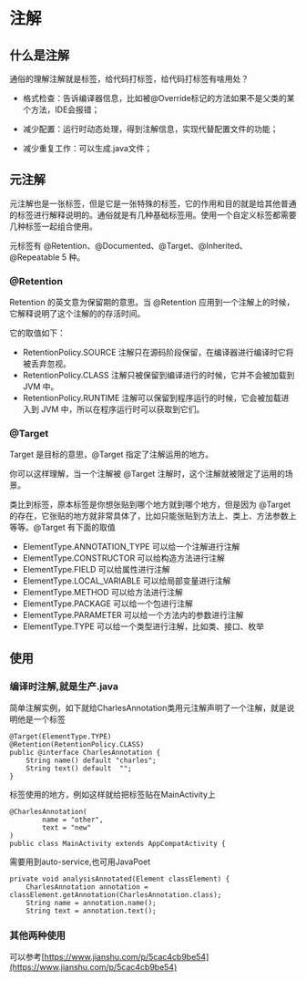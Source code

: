# 注解
## 什么是注解
通俗的理解注解就是标签，给代码打标签，给代码打标签有啥用处？

* 格式检查：告诉编译器信息，比如被@Override标记的方法如果不是父类的某个方法，IDE会报错；

* 减少配置：运行时动态处理，得到注解信息，实现代替配置文件的功能；

* 减少重复工作：可以生成.java文件；
## 元注解
元注解也是一张标签，但是它是一张特殊的标签，它的作用和目的就是给其他普通的标签进行解释说明的。通俗就是有几种基础标签用。使用一个自定义标签都需要几种标签一起组合使用。

元标签有 @Retention、@Documented、@Target、@Inherited、@Repeatable 5 种。

### @Retention
Retention 的英文意为保留期的意思。当 @Retention 应用到一个注解上的时候，它解释说明了这个注解的的存活时间。

它的取值如下：

* RetentionPolicy.SOURCE 注解只在源码阶段保留，在编译器进行编译时它将被丢弃忽视。
* RetentionPolicy.CLASS 注解只被保留到编译进行的时候，它并不会被加载到 JVM 中。
* RetentionPolicy.RUNTIME 注解可以保留到程序运行的时候，它会被加载进入到 JVM 中，所以在程序运行时可以获取到它们。

### @Target
Target 是目标的意思，@Target 指定了注解运用的地方。

你可以这样理解，当一个注解被 @Target 注解时，这个注解就被限定了运用的场景。

类比到标签，原本标签是你想张贴到哪个地方就到哪个地方，但是因为 @Target 的存在，它张贴的地方就非常具体了，比如只能张贴到方法上、类上、方法参数上等等。@Target 有下面的取值

* ElementType.ANNOTATION_TYPE 可以给一个注解进行注解
* ElementType.CONSTRUCTOR 可以给构造方法进行注解
* ElementType.FIELD 可以给属性进行注解
* ElementType.LOCAL_VARIABLE 可以给局部变量进行注解
* ElementType.METHOD 可以给方法进行注解
* ElementType.PACKAGE 可以给一个包进行注解
* ElementType.PARAMETER 可以给一个方法内的参数进行注解
* ElementType.TYPE 可以给一个类型进行注解，比如类、接口、枚举

## 使用
### 编译时注解,就是生产.java
简单注解实例，如下就给CharlesAnnotation类用元注解声明了一个注解，就是说明他是一个标签

	@Target(ElementType.TYPE)
	@Retention(RetentionPolicy.CLASS)
	public @interface CharlesAnnotation {
	    String name() default "charles";
	    String text() default  "";
	}

标签使用的地方，例如这样就给把标签贴在MainActivity上

	@CharlesAnnotation(
	        name = "other",
	        text = "new"
	)
	public class MainActivity extends AppCompatActivity {

需要用到auto-service,也可用JavaPoet

	private void analysisAnnotated(Element classElement) {
        CharlesAnnotation annotation = classElement.getAnnotation(CharlesAnnotation.class);
        String name = annotation.name();
        String text = annotation.text();

### 其他两种使用
可以参考[https://www.jianshu.com/p/5cac4cb9be54](https://www.jianshu.com/p/5cac4cb9be54)
